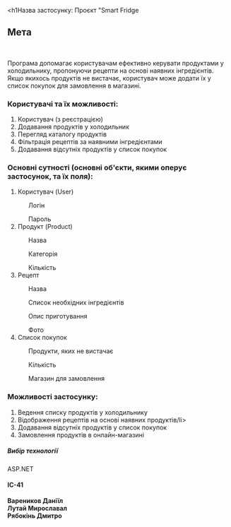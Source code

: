 ﻿<h1Назва застосунку: Проєкт "Smart Fridge </h1>

<h2>Мета</h2> 
<br>
<p>Програма допомагає користувачам ефективно керувати продуктами у холодильнику, пропонуючи рецепти на основі наявних інгредієнтів. <br> Якщо якихось продуктів не вистачає, користувач може додати їх у список покупок для замовлення в магазині.</p>

<h3>Користувачі та їх можливості:</h3>

<ol>
<li>Користувач (з реєстрацією)</li>
<li>Додавання продуктів у холодильник</li>
<li>Перегляд каталогу продуктів</li>
<li>Фільтрація рецептів за наявними інгредієнтами</li>
<li>Додавання відсутніх продуктів у список покупок</li>
</ol>

<h3>Основні сутності (основні об'єкти, якими оперує застосунок, та їх поля):</h3>
<ol>
<li>Користувач (User)</li>
  <ul>Логін</ul>
  <ul>Пароль</ul>
<li>Продукт (Product)</li>
  <ul>Назва</ul>
  <ul>Категорія</ul>
  <ul>Кількість</ul>
<li>Рецепт</li>
  <ul>Назва</ul>
  <ul>Список необхідних інгредієнтів</ul>
  <ul>Опис приготування</ul> 
  <ul>Фото</ul>
<li>Список покупок</li>
  <ul>Продукти, яких не вистачає</ul>
  <ul>Кількість</ul>
  <ul>Магазин для замовлення</ul>
  <ul></ul>
</ol>


<h3>Можливості застосунку:</h3>
<ol>
<li>Ведення списку продуктів у холодильнику</li>
<li>Відображення рецептів на основі наявних продуктів/li>
<li>Додавання відсутніх продуктів у список покупок</li>
<li>Замовлення продуктів в онлайн-магазині</li>
</ol>

<h5>Вибір технології </h5> ASP.NET

<h4>ІС-41</h4> 
<b>Вареников Даніїл <br> Лутай Мирославал <br> Рябокінь Дмитро </b>
